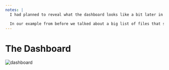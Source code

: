 ```yaml
---
notes: |
  I had planned to reveal what the dashboard looks like a bit later in my talk but I couldn't contain my excitement! I'll show you a bit of a demo navigating through it in a bit but for now I'll go into a bit of detail how the dashboard works and where it keeps its data.

  In our example from before we talked about a big list of files that still need to be fixed. Essentially the fact that we are using file-based ignores for ember-template-lint is all that we need to tell the system what files still need to be improved.
---
```


# The Dashboard

![dashboard](/images/dashboard.webp)
